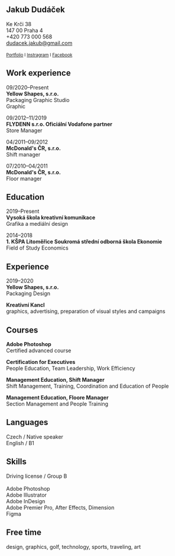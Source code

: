 ## Jakub Dudáček

Ke Krči 38<br > 
147 00 Praha 4<br > 
+420 773 000 568<br > 
dudacek.jakub@gmail.com<br >
<br >
<sub>[Portfolio](https://www.behance.net/info6d3221e7) I [Instragram](https://www.instagram.com/dudacek.jakub/) I [Facebook](https://www.facebook.com/jakub.dudacek.10)<sub>

## Work experience

09/2020–Present<br > 
**Yellow Shapes, s.r.o.**<br > 
Packaging Graphic Studio<br >
Graphic

09/2012–11/2019<br > 
**FLYDENN s.r.o.
Oficiální Vodafone partner**<br > 
Store Manager

04/2011–09/2012<br > 
**McDonald's ČR, s.r.o.**<br > 
Shift manager

07/2010–04/2011<br > 
**McDonald's ČR, s.r.o.**<br > 
Floor manager

## Education

2019–Present<br > 
**Vysoká škola kreativní komunikace**<br > 
Grafika a mediální design

2014–2018<br > 	**1. KŠPA Litoměřice
Soukromá střední odborná škola
Ekonomie**<br >
Field of Study Economics

## Experience

2019–2020<br > 
**Yellow Shapes, s.r.o.**<br > 
Packaging Design

**Kreativní Kancl**<br > 
graphics, advertising, preparation of visual styles and campaigns


## Courses

**Adobe Photoshop**<br >
Certified advanced course

**Certification for Executives**<br >
People Education, Team Leadership, Work Efficiency

**Management Education, Shift Manager**<br >
Shift Management, Training, Coordination and Education of People

**Management Education, Floore Manager**<br >
Section Management and People Training


## Languages

Czech / Native speaker<br >
English / B1

## Skills

Driving license / Group B<br >
<br >
Adobe Photoshop<br >
Adobe Illustrator<br >
Adobe InDesign<br >
Adobe Premier Pro, After Effects, Dimension<br >
Figma

## Free time

design, graphics, golf, technology, sports, traveling, art
